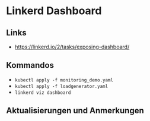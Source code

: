 # Linkerd Dashboard

## Links

* https://linkerd.io/2/tasks/exposing-dashboard/

## Kommandos

* `kubectl apply -f monitoring_demo.yaml`
* `kubectl apply -f loadgenerator.yaml`
* `linkerd viz dashboard`

## Aktualisierungen und Anmerkungen